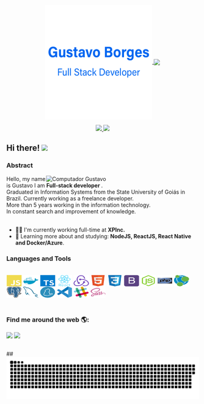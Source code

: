 <p align="center">
  <a href="#">
    <img align="center" width="280" src="images/signature.png" />
  </a>
  <a href="#">
    <img align="center" width="510" src="images/banner.gif" />
  </a>
</p>


<p align="center">
  <a href="https://github.com/GustavoBCardoso/github-readme-stats">
    <img height='172' src='https://github-readme-stats.vercel.app/api/top-langs/?username=GustavoBCardoso&layout=compact&theme=dark'>
  </a>
  <a href="https://github.com/GustavoBCardoso/github-readme-stats">
    <img height='172' src='https://github-readme-stats.vercel.app/api?username=GustavoBCardoso&show_icons=true&theme=dark'>
  </a>
</p>

## Hi there! <img src="https://raw.githubusercontent.com/iampavangandhi/iampavangandhi/master/gifs/Hi.gif" width="30px">

</h2>


### Abstract 

<img src="https://raw.githubusercontent.com/MicaelliMedeiros/micaellimedeiros/master/image/computer-illustration.png" min-width="400px" max-width="400px" width="400px" align="right" alt="Computador Gustavo">
  Hello, my name is Gustavo I am <strong> Full-stack developer </strong>. <br>
  Graduated in Information Systems from the State University of Goiás in Brazil. Currently working as a freelance developer.<br>
  More than 5 years working in the information technology.<br>
  In constant search and improvement of knowledge. <br><br>

- 👨‍💻 I'm currently working full-time at **XPInc.**
- 🌱 Learning more about and studying: **NodeJS, ReactJS, React Native and Docker/Azure**.

### Languages and Tools
<div style="display: inline_block"><br>
  <img align="center" alt="Gustavo-Js" height="30" width="40" src="images/icons/javascript/javascript-plain.svg">

  <img align="center" alt="Rafa-Docker" height="30" width="40" src="images/icons/docker/docker-plain.svg">

  <img align="center" alt="Rafa-Ts" height="30" width="40" src="images/icons/typescript/typescript-plain.svg">

  <img align="center" alt="Gustavo-React" height="30" width="40" src="images/icons/react/react-original-wordmark.svg">

   <img align="center" alt="Gustavo-Redux" height="30" width="40" src="images/icons/redux/redux-original.svg">

  <img align="center" alt="Gustavo-HTML" height="30" width="40" src="images/icons/html5/html5-original.svg">

  <img align="center" alt="Gustavo-CSS" height="30" width="40" src="images/icons/css3/css3-original.svg">

  <img align="center" alt="Gustavo-Bootstrap" height="30" width="40" src="images/icons/bootstrap/bootstrap-plain.svg">

  <img align="center" alt="Gustavo-NodeJs" height="30" width="40" src="images/icons/nodejs/nodejs-original.svg">

  <img align="center" alt="Gustavo-PHP" height="30" width="40" src="images/icons/php/php-original.svg">

  <img align="center" alt="Gustavo-Neo4J" height="30" width="40" src="images/icons/neo4j/neo4j.svg">

  <img align="center" alt="Gustavo-PostgreSql" height="30" width="40" src="images/icons/postgresql/postgresql-original.svg">

  <img align="center" alt="Gustavo-MySql" height="30" width="40" src="images/icons/mysql/mysql-original.svg">

  <img align="center" alt="Gustavo-Yarn" height="30" width="40" src="images/icons/yarn/yarn-original.svg">

  <img align="center" alt="Gustavo-VSCode" height="30" width="40" src="images/icons/vscode/vscode-original.svg">

  <img align="center" alt="Gustavo-Slack" height="30" width="40" src="images/icons/slack/slack-original.svg">

  <img align="center" alt="Gustavo-Sass" height="30" width="40" src="images/icons/sass/sass-original.svg">
</div>
<br>

##

### Find me around the web 🌎:

  <a href = "mailto:gustavob68@gmail.com"><img src="https://img.shields.io/badge/-Gmail-%23333?style=for-the-badge&logo=gmail&logoColor=white" target="_blank"></a>
  <a href="https://www.linkedin.com/in/gustavobcardoso" target="_blank"><img src="https://img.shields.io/badge/-LinkedIn-%230077B5?style=for-the-badge&logo=linkedin&logoColor=white" target="_blank"></a>

##

  ##![Snake animation](https://github.com/gustavobcardoso/gustavobcardoso/blob/output/github-contribution-grid-snake.svg)
